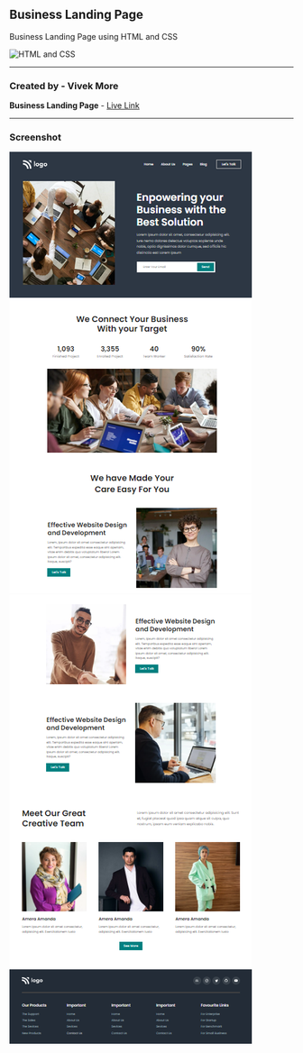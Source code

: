 ## Business Landing Page

Business Landing Page using HTML and CSS

![HTML and CSS](https://img.shields.io/badge/HTML-CSS-success)

---

### Created by - Vivek More

**Business Landing Page** - [Live Link](https://mrvivekmore-business-landing-page.netlify.app/)

---

### Screenshot

![Project Screenshot](./screenshot/Screenshot-01.png)
![Project Screenshot](./screenshot/Screenshot-02.png)
